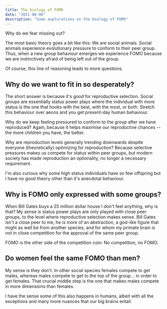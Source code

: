```yaml
---
title: The biology of FOMO
date: "2021-08-06"
description: "Some explorations on the biology of FOMO"
---
```


Why do we fear missing out?

The most basic theory goes a bit like this: We are social animals. Social
animals experience evolutionary pressure to conform to their peer group. Thus,
when a new group behaviour emerges we experience FOMO because we are
instinctively afraid of being left out of the group.

Of course, this line of reasoning leads to more questions.

## Why do we want to fit in so desperately?
The short answer is because it's good for reproductive selection. Social groups
are essentially status power plays where the individual with more status is the
one that hooks with the best, with the most, or both. Stretch this behaviour
over aeons and you get present-day human behaviour.

Why do we keep feeling pressured to conform to the group after we have
reproduced? Again, because it helps maximise our reproductive chances -- the
more children you have, the better.

Why are reproduction levels generally trending downwards despite everyone
(theoretically) optimizing for reproduction? Because selective pressures makes
us compete for status within peer groups, but modern society has made
reproduction an optionality, no longer a necessary requirement.

I'm also curious why some high status individuals have so few offspring but I have
no good theory other than it's anecdotal behaviour.

## Why is FOMO only expressed with some groups?
When Bill Gates buys a 25 million dollar house I don't feel anything, why is
that? My sense is status power plays are only played with close peer groups, to
the level where reproductive selection makes sense. Bill Gates isn't a close peer
to me, he is more of an abstraction, a god-like figure that might as well be
from another species, and for whom my primate brain is not in close competition
for the approval of the same peer group.

FOMO is the other side of the competition coin: No competition, no FOMO.

## Do women feel the same FOMO than men?
My sense is they don't. In other social species females compete to get males,
whereas males compete to get to the top of the group... in order to get females.
That crucial middle step is the one that makes males compete in more dimensions
than females.

I have the sense some of this also happens in humans, albeit with
all the exceptions and many more nuances that our big brains entail.
